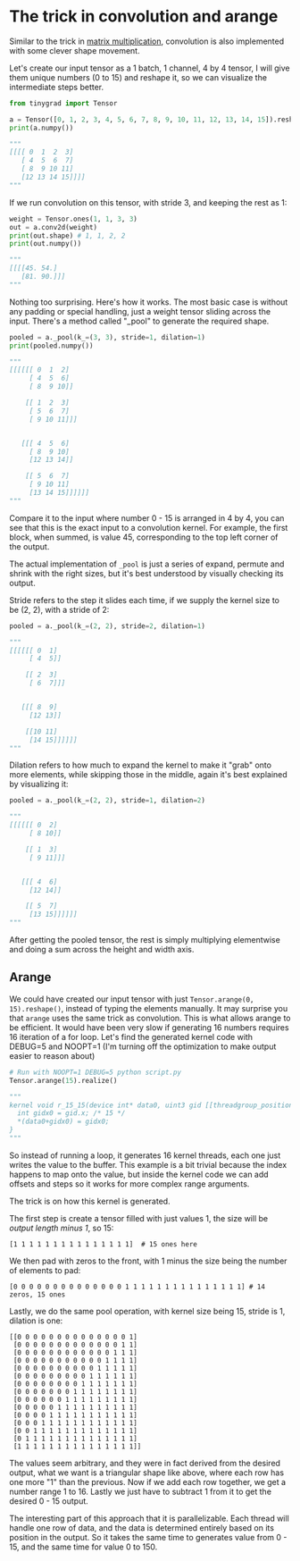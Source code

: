 # The trick in convolution and arange

Similar to the trick in [matrix multiplication](20241203_matmul.md), convolution is also implemented with some clever
shape movement.

Let's create our input tensor as a 1 batch, 1 channel, 4 by 4 tensor, I will give them unique numbers (0 to 15) and reshape
it, so we can visualize the intermediate steps better.

```python
from tinygrad import Tensor

a = Tensor([0, 1, 2, 3, 4, 5, 6, 7, 8, 9, 10, 11, 12, 13, 14, 15]).reshape((1, 1, 4, 4))
print(a.numpy())

"""
[[[[ 0  1  2  3]
   [ 4  5  6  7]
   [ 8  9 10 11]
   [12 13 14 15]]]]
"""
```

If we run convolution on this tensor, with stride 3, and keeping the rest as 1:

```python
weight = Tensor.ones(1, 1, 3, 3)
out = a.conv2d(weight)
print(out.shape) # 1, 1, 2, 2
print(out.numpy())

"""
[[[[45. 54.]
   [81. 90.]]]
"""
```

Nothing too surprising. Here's how it works. The most basic case is without any padding or special handling, just 
a weight tensor sliding across the input. There's a method called "_pool" to generate the required shape.

```python
pooled = a._pool(k_=(3, 3), stride=1, dilation=1)
print(pooled.numpy())

"""
[[[[[[ 0  1  2]
     [ 4  5  6]
     [ 8  9 10]]

    [[ 1  2  3]
     [ 5  6  7]
     [ 9 10 11]]]


   [[[ 4  5  6]
     [ 8  9 10]
     [12 13 14]]

    [[ 5  6  7]
     [ 9 10 11]
     [13 14 15]]]]]]
"""
```

Compare it to the input where number 0 - 15 is arranged in 4 by 4, you can see that this is the exact input to a convolution
kernel. For example, the first block, when summed, is value 45, corresponding to the top left corner of the output.

The actual implementation of `_pool` is just a series of expand, permute and shrink with the right sizes, but it's best understood
by visually checking its output.

Stride refers to the step it slides each time, if we supply the kernel size to be (2, 2), with a stride of 2:

```python
pooled = a._pool(k_=(2, 2), stride=2, dilation=1)

"""
[[[[[[ 0  1]
     [ 4  5]]

    [[ 2  3]
     [ 6  7]]]


   [[[ 8  9]
     [12 13]]

    [[10 11]
     [14 15]]]]]]
"""
```

Dilation refers to how much to expand the kernel to make it "grab" onto more elements, while skipping those in the middle,
again it's best explained by visualizing it:

```python
pooled = a._pool(k_=(2, 2), stride=1, dilation=2)

"""
[[[[[[ 0  2]
     [ 8 10]]

    [[ 1  3]
     [ 9 11]]]


   [[[ 4  6]
     [12 14]]

    [[ 5  7]
     [13 15]]]]]]
"""
```

After getting the pooled tensor, the rest is simply multiplying elementwise and doing a sum across the height and width
axis.


## Arange

We could have created our input tensor with just `Tensor.arange(0, 15).reshape()`, instead of typing the elements manually.
It may surprise you that `arange` uses the same trick as convolution. This is what allows arange to be efficient. It would
have been very slow if generating 16 numbers requires 16 iteration of a for loop. Let's find the generated kernel code with
DEBUG=5 and NOOPT=1 (I'm turning off the optimization to make output easier to reason about)

```python
# Run with NOOPT=1 DEBUG=5 python script.py
Tensor.arange(15).realize()

"""
kernel void r_15_15(device int* data0, uint3 gid [[threadgroup_position_in_grid]], uint3 lid [[thread_position_in_threadgroup]]) {
  int gidx0 = gid.x; /* 15 */
  *(data0+gidx0) = gidx0;
}
"""
```

So instead of running a loop, it generates 16 kernel threads, each one just writes the value to the buffer. This example is a bit
trivial because the index happens to map onto the value, but inside the kernel code we can add offsets and steps so it works for
more complex range arguments.

The trick is on how this kernel is generated. 

The first step is create a tensor filled with just values 1, the size will be _output length minus 1_, so 15:

```
[1 1 1 1 1 1 1 1 1 1 1 1 1 1 1]  # 15 ones here
```

We then pad with zeros to the front, with 1 minus the size being the number of elements to pad:

```
[0 0 0 0 0 0 0 0 0 0 0 0 0 0 1 1 1 1 1 1 1 1 1 1 1 1 1 1 1] # 14 zeros, 15 ones
```

Lastly, we do the same pool operation, with kernel size being 15, stride is 1, dilation is one:

```
[[0 0 0 0 0 0 0 0 0 0 0 0 0 0 1]
 [0 0 0 0 0 0 0 0 0 0 0 0 0 1 1]
 [0 0 0 0 0 0 0 0 0 0 0 0 1 1 1]
 [0 0 0 0 0 0 0 0 0 0 0 1 1 1 1]
 [0 0 0 0 0 0 0 0 0 0 1 1 1 1 1]
 [0 0 0 0 0 0 0 0 0 1 1 1 1 1 1]
 [0 0 0 0 0 0 0 0 1 1 1 1 1 1 1]
 [0 0 0 0 0 0 0 1 1 1 1 1 1 1 1]
 [0 0 0 0 0 0 1 1 1 1 1 1 1 1 1]
 [0 0 0 0 0 1 1 1 1 1 1 1 1 1 1]
 [0 0 0 0 1 1 1 1 1 1 1 1 1 1 1]
 [0 0 0 1 1 1 1 1 1 1 1 1 1 1 1]
 [0 0 1 1 1 1 1 1 1 1 1 1 1 1 1]
 [0 1 1 1 1 1 1 1 1 1 1 1 1 1 1]
 [1 1 1 1 1 1 1 1 1 1 1 1 1 1 1]]
```

The values seem arbitrary, and they were in fact derived from the desired output, what we want is a triangular shape
like above, where each row has one more "1" than the previous. Now if we add each row together, we get a number range
1 to 16. Lastly we just have to subtract 1 from it to get the desired 0 - 15 output. 

The interesting part of this approach that it is parallelizable. Each thread will handle one row of data, and the data
is determined entirely based on its position in the output. So it takes the same time to generates value from 0 - 15, and 
the same time for value 0 to 150.

